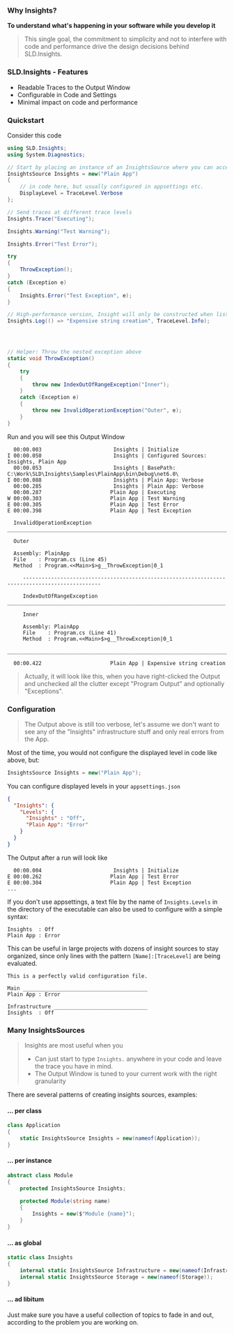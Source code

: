 ### Why Insights?

__To understand what's happening in your software while you develop it__

>This single goal, the commitment to simplicity and not to interfere with code and performance drive the design decisions behind SLD.Insights.

### SLD.Insights - Features

- Readable Traces to the Output Window
- Configurable in Code and Settings
- Minimal impact on code and performance

### Quickstart

Consider this code

```csharp
using SLD.Insights;
using System.Diagnostics;

// Start by placing an instance of an InsightsSource where you can access it
InsightsSource Insights = new("Plain App")
{
	// in code here, but usually configured in appsettings etc.
	DisplayLevel = TraceLevel.Verbose
};

// Send traces at different trace levels
Insights.Trace("Executing");

Insights.Warning("Test Warning");

Insights.Error("Test Error");

try
{
	ThrowException();
}
catch (Exception e)
{
	Insights.Error("Test Exception", e);
}

// High-performance version, Insight will only be constructed when listeners are present
Insights.Log(() => "Expensive string creation", TraceLevel.Info);




// Helper: Throw the nested exception above
static void ThrowException()
{
	try
	{
		throw new IndexOutOfRangeException("Inner");
	}
	catch (Exception e)
	{
		throw new InvalidOperationException("Outer", e);
	}
}

```

Run and you will see this Output Window
```
  00:00.003                       Insights | Initialize
I 00:00.050                       Insights | Configured Sources: Insights, Plain App
  00:00.053                       Insights | BasePath: C:\Work\SLD\Insights\Samples\PlainApp\bin\Debug\net6.0\
I 00:00.088                       Insights | Plain App: Verbose
  00:00.285                       Insights | Plain App: Verbose
  00:00.287                      Plain App | Executing
W 00:00.303                      Plain App | Test Warning
E 00:00.305                      Plain App | Test Error
E 00:00.398                      Plain App | Test Exception

  InvalidOperationException ________________________________________________________________________

  Outer

  Assembly: PlainApp
  File    : Program.cs (Line 45)
  Method  : Program.<<Main>$>g__ThrowException|0_1

     -----------------------------------------------------------------------------------------------

     IndexOutOfRangeException ______________________________________________________________________

     Inner

     Assembly: PlainApp
     File    : Program.cs (Line 41)
     Method  : Program.<<Main>$>g__ThrowException|0_1

____________________________________________________________________________________________________

  00:00.422                      Plain App | Expensive string creation
```
>Actually, it will look like this, when you have right-clicked the Output and unchecked all the clutter except "Program Output" and optionally "Exceptions".
### Configuration

>The Output above is still too verbose, let's assume we don't want to see any of the "Insights" infrastructure stuff and only real errors from the App.

Most of the time, you would not configure the displayed level in code like above, but:
```csharp
InsightsSource Insights = new("Plain App");
```
You can configure displayed levels in your ```appsettings.json```
```json
{
  "Insights": {
    "Levels": {
      "Insights" : "Off",
      "Plain App": "Error"
    }
  }
}
```
The Output after a run will look like 
```
  00:00.004                       Insights | Initialize
E 00:00.262                      Plain App | Test Error
E 00:00.304                      Plain App | Test Exception
...
```
If you don't use appsettings, a text file by the name of ```Insights.Levels``` in the directory of the executable can also be used to configure with a simple syntax:
```
Insights  : Off
Plain App : Error
```
This can be useful in large projects with dozens of insight sources to stay organized, since only lines with the pattern ```[Name]:[TraceLevel]``` are being evaluated.
```
This is a perfectly valid configuration file.

Main ________________________________________
Plain App : Error

Infrastructure ______________________________
Insights  : Off
```
### Many InsightsSources

>Insights are most useful when you 
>- Can just start to type ```Insights.``` anywhere in your code and leave the trace you have in mind.
>- The Output Window is tuned to your current work with the right granularity

There are several patterns of creating insights sources, examples:

#### ... per class
```csharp
class Application
{
	static InsightsSource Insights = new(nameof(Application));
}
```

#### ... per instance
```csharp
abstract class Module
{
	protected InsightsSource Insights;

	protected Module(string name)
	{
		Insights = new($"Module {name}");
	}
}
```

#### ... as global
```csharp
static class Insights
{
	internal static InsightsSource Infrastructure = new(nameof(Infrastructure));
	internal static InsightsSource Storage = new(nameof(Storage));
}
```
#### ... ad libitum
Just make sure you have a useful collection of topics to fade in and out, according to the problem you are working on.


